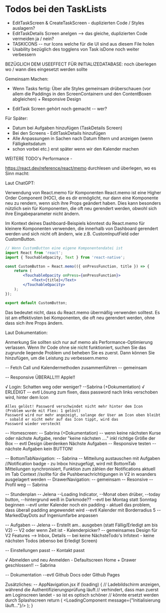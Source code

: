 # Todos bei den TaskLists

- EditTaskScreen & CreateTaskScreen - duplizierten Code / Styles auslagern?
- EditTaskDetails Screen anelgen --> das gleiche, duplizierten Code vermeiden ja / nein?
- TASKICONS -- nur Icons welche für die UI sind aus diesem File holen
- Usability bezüglich des togglens von Task isDone noch weiter verbessern

BEZÜGLICH DEM USEEFFECT FÜR INITIALIZEDATABASE: noch überlegen wo / wann dies eingesetzt werden sollte

Gemeinsam Machen:
- Wenn Tasks fertig: Über alle Styles gemeinsam drüberschauen (vor allem die Paddings in den ScreenContainern und
den ContentBoxen abgleichen) + Responsive Design

- EditTask Screen gehört noch gemacht -- wer?


Für Später:
- Datum bei Aufgaben hinzufügen (TaskDetails Screen)
- Bei den Screens - EditTaskDetails hinzufügen
- Alle Anpassungen in Sachen nach Datum filtern und anzeigen (wenn Fälligkeitsdatum
- schon vorbei etc.) erst später wenn wir den Kalender machen


WEITERE TODO's Performance -

https://react.dev/reference/react/memo durchlesen und überlegen, wo es Sinn macht:

Laut ChatGPT: 

Verwendung von React.memo für Komponenten
React.memo ist eine Higher Order Component (HOC), die es dir ermöglicht, 
nur dann eine Komponente neu zu rendern, wenn sich ihre Props geändert haben. 
Dies kann besonders nützlich sein für Komponenten, die oft neu gerendert werden, 
obwohl sich ihre Eingabeparameter nicht ändern.

Im Kontext deines Dashboard-Beispiels könntest du React.memo für kleinere Komponenten verwenden, 
die innerhalb von Dashboard gerendert werden und sich nicht oft ändern, wie z.B. CustomInputField oder CustomButton.

```jsx
// Wenn CustomButton eine eigene Komponentendatei ist
import React from 'react';
import { TouchableOpacity, Text } from 'react-native';

const CustomButton = React.memo(({ onPressFunction, title }) => {
    return (
        <TouchableOpacity onPress={onPressFunction}>
            <Text>{title}</Text>
        </TouchableOpacity>
    );
});

export default CustomButton;
```

Das bedeutet nicht, dass du React.memo übermäßig verwenden solltest. 
Es ist am effektivsten bei Komponenten, die oft neu gerendert werden, ohne dass sich ihre Props ändern.

Laut Dokumentation:

Anmerkung
Sie sollten sich nur auf memo als Performance-Optimierung verlassen. 
Wenn Ihr Code ohne sie nicht funktioniert, 
suchen Sie das zugrunde liegende Problem und beheben Sie es zuerst. 
Dann können Sie hinzufügen, um die Leistung zu verbessern.memo


-- Fetch Call und Kalendermethoden zusammenführen -- gemeinsam

-- Responsive ÜBERALL!!!! Apple!!

√ Login: Schatten weg oder weniger? --Sabrina (+Dokumentation) √ ERLEDIGT
    -- evtl Lösung zum fixen, dass password nach links verschoben wird, hinter dem Icon

    Alles gelöst! Password verschwindet nicht mehr hinter dem Icon (Problem wurde mit Flex: 1 gelöst)
    Password wird nur mehr angezeigt, solange der User am Icon oben bleibt - sobald er nicht mehr auf das Icon tippt, wird das
    Password wieder versteckt

-- Homescreen: -- Sabrina (+Dokumentation)
    -- wenn keine nächsten Kurse oder nächste Aufgabe, render "keine nächsten ...."
       inkl richtige Größe der Box
    -- evtl Design überdenken Nächste Aufgaben
    -- Responsive testen
    -- nächste Aufgaben kein BUTTON!

-- BottomTabNavigation: -- Sabrina
    -- Mitteilung austauschen mit Aufgaben
    //Notification badge - zu Inbox hinzugefügt, wird mit BottomTab Mitteilungen synchronisiert, Funktion zum zählen der Notifications aktuell im Tab Context
    //sollte für die Pushbenachrichtigungen in V2 in woanders ausgelagert werden
-- DrawerNavigation: -- gemeinsam
    -- Resonsive
    -- Profil weg -- Sabrina
  
-- Stundenplan -- Jelena
    --Loading Indicator, 
    --Monat oben drüber, 
    --today button, 
    --hintergrund weiß in Darkmode??
    --evtl bei Montag statt Sonntag beginnen
    --evtl unter Kalender noch ein padding - aktuell das problem, dass überall padding angewendet wird
    --evtl Kalender mit Borderradius 5
    --MarkedDayDots auf Ingeniumfarbe anpassen

-- Aufgaben -- Jelena
    -- Erstellt am.. ausgeben (statt Fällig/Erledigt am bis V2)
    -- V2 oder wenn Zeit ist - Kalenderpicker?
    -- gemeinsames Design für V2 Features --> Inbox, Details
    -- bei keine NächsteTodo's Infotext - keine nächsten Todos (ebenso bei Erledigt Screen)

-- Einstellungen passt
-- Kontakt passt

√ Abmelden und neu Anmelden - Defaultscreen Home + Drawer geschlossen!! -- Sabrina

-- Dokumentation
    --evtl Github Docs oder Github Pages

Zusätzliches:
-- AppNavigation.jsx
if (loading) {
// Ladebildschirm anzeigen, während die Authentifizierungsprüfung läuft
// verhindert, dass man zuerst am Loginscreen landet - so ist es optisch schöner
// könnte ersetzt werden durch Splashscreen
return (
<LoadingComponent message={"Initialisierung läuft..."}/>
);
}